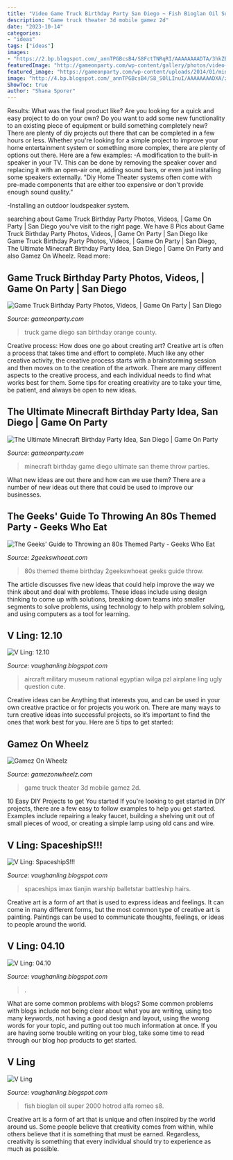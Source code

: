 ```yaml
---
title: "Video Game Truck Birthday Party San Diego ~ Fish Bioglan Oil Super 2000 Hotrod Alfa Romeo S8"
description: "Game truck theater 3d mobile gamez 2d"
date: "2023-10-14"
categories:
- "ideas"
tags: ["ideas"]
images:
- "https://2.bp.blogspot.com/_annTPGBcsB4/S8FctTNRqRI/AAAAAAAADTA/3hkZB55forY/s1600/a08.jpg"
featuredImage: "http://gameonparty.com/wp-content/gallery/photos/video-game-truck-party-san-diego.jpg"
featured_image: "https://gameonparty.com/wp-content/uploads/2014/01/minecraft-birthday-theme-party.jpg"
image: "http://4.bp.blogspot.com/_annTPGBcsB4/S8_SOlLInuI/AAAAAAAADXA/zu3RJ0L0yEw/s1600/1+layer+car.jpg"
ShowToc: true
author: "Shana Sporer"
---
```



Results: What was the final product like?
Are you looking for a quick and easy project to do on your own? Do you want to add some new functionality to an existing piece of equipment or build something completely new? There are plenty of diy projects out there that can be completed in a few hours or less. Whether you're looking for a simple project to improve your home entertainment system or something more complex, there are plenty of options out there. Here are a few examples: 
-A modification to the built-in speaker in your TV. This can be done by removing the speaker cover and replacing it with an open-air one, adding sound bars, or even just installing some speakers externally.
"Diy Home Theater systems often come with pre-made components that are either too expensive or don't provide enough sound quality."

-Installing an outdoor loudspeaker system.

	

		
searching about Game Truck Birthday Party Photos, Videos, | Game On Party | San Diego you've visit to the right page. We have 8 Pics about Game Truck Birthday Party Photos, Videos, | Game On Party | San Diego like Game Truck Birthday Party Photos, Videos, | Game On Party | San Diego, The Ultimate Minecraft Birthday Party Idea, San Diego | Game On Party and also Gamez On Wheelz. Read more:
		
    
## Game Truck Birthday Party Photos, Videos, | Game On Party | San Diego

<img loading=lazy src="http://gameonparty.com/wp-content/gallery/photos/video-game-truck-party-san-diego.jpg" onerror="this.onerror=null;this.src='https://tse3.mm.bing.net/th?id=OIP.DBABxts1GbEOTAXJaVmOdQHaE7&amp;pid=15.1';" alt="Game Truck Birthday Party Photos, Videos, | Game On Party | San Diego">

_Source: gameonparty.com_

>truck game diego san birthday orange county. 

	

Creative process: How does one go about creating art?
Creative art is often a process that takes time and effort to complete. Much like any other creative activity, the creative process starts with a brainstorming session and then moves on to the creation of the artwork. There are many different aspects to the creative process, and each individual needs to find what works best for them. Some tips for creating creativity are to take your time, be patient, and always be open to new ideas.

    
## The Ultimate Minecraft Birthday Party Idea, San Diego | Game On Party

<img loading=lazy src="https://gameonparty.com/wp-content/uploads/2014/01/minecraft-birthday-theme-party.jpg" onerror="this.onerror=null;this.src='https://tse2.mm.bing.net/th?id=OIP.lclil-iWp80KLqR94JizvQHaFN&amp;pid=15.1';" alt="The Ultimate Minecraft Birthday Party Idea, San Diego | Game On Party">

_Source: gameonparty.com_

>minecraft birthday game diego ultimate san theme throw parties. 

	

What new ideas are out there and how can we use them?
There are a number of new ideas out there that could be used to improve our businesses.

    
## The Geeks&#039; Guide To Throwing An 80s Themed Party - Geeks Who Eat

<img loading=lazy src="https://2geekswhoeat.com/wp-content/uploads/2018/03/Ready-Player-One-80s-Party-FB-1.jpg" onerror="this.onerror=null;this.src='https://tse2.mm.bing.net/th?id=OIP.1lAZ6qX9rA6Pn_rFcgz59QHaD4&amp;pid=15.1';" alt="The Geeks&#039; Guide to Throwing an 80s Themed Party - Geeks Who Eat">

_Source: 2geekswhoeat.com_

>80s themed theme birthday 2geekswhoeat geeks guide throw. 

	

The article discusses five new ideas that could help improve the way we think about and deal with problems. These ideas include using design thinking to come up with solutions, breaking down teams into smaller segments to solve problems, using technology to help with problem solving, and using computers as a tool for learning.

    
## V Ling: 12.10

<img loading=lazy src="https://4.bp.blogspot.com/_annTPGBcsB4/TRaTT8EI57I/AAAAAAAAEKo/6xAqvPkkztk/s1600/Wilga3oClock.jpg" onerror="this.onerror=null;this.src='https://tse3.mm.bing.net/th?id=OIP.em-7UVcHIkJZrDGRYyJZ_QHaE7&amp;pid=15.1';" alt="V Ling: 12.10">

_Source: vaughanling.blogspot.com_

>aircraft military museum national egyptian wilga pzl airplane ling ugly question cute. 

	

Creative ideas can be Anything that interests you, and can be used in your own creative practice or for projects you work on. There are many ways to turn creative ideas into successful projects, so it’s important to find the ones that work best for you. Here are 5 tips to get started: 

    
## Gamez On Wheelz

<img loading=lazy src="https://www.gamezonwheelz.com/images/services/game-truck-theater.jpg" onerror="this.onerror=null;this.src='https://tse3.mm.bing.net/th?id=OIP.GNvMRETLgxrbo0DUNnFAdgHaEX&amp;pid=15.1';" alt="Gamez On Wheelz">

_Source: gamezonwheelz.com_

>game truck theater 3d mobile gamez 2d. 

	

10 Easy DIY Projects to get You started
If you're looking to get started in DIY projects, there are a few easy to follow examples to help you get started. Examples include repairing a leaky faucet, building a shelving unit out of small pieces of wood, or creating a simple lamp using old cans and wire.

    
## V Ling: SpaceshipS!!!

<img loading=lazy src="http://2.bp.blogspot.com/_annTPGBcsB4/SWbQNOJxqvI/AAAAAAAABY8/hfM5QCWgPZU/w1200-h630-p-k-nu/shipideation1.jpg" onerror="this.onerror=null;this.src='https://tse2.mm.bing.net/th?id=OIP.BCv8W1uyp6m0kVeezlP8rgHaEj&amp;pid=15.1';" alt="V Ling: SpaceshipS!!!">

_Source: vaughanling.blogspot.com_

>spaceships imax tianjin warship balletstar battleship hairs. 

	

Creative art is a form of art that is used to express ideas and feelings. It can come in many different forms, but the most common type of creative art is painting. Paintings can be used to communicate thoughts, feelings, or ideas to people around the world.

    
## V Ling: 04.10

<img loading=lazy src="https://2.bp.blogspot.com/_annTPGBcsB4/S8FctTNRqRI/AAAAAAAADTA/3hkZB55forY/s1600/a08.jpg" onerror="this.onerror=null;this.src='https://tse4.mm.bing.net/th?id=OIP.CAOnJVxCIG0XqKXXFVBURAHaFj&amp;pid=15.1';" alt="V Ling: 04.10">

_Source: vaughanling.blogspot.com_

>. 

	

What are some common problems with blogs?
Some common problems with blogs include not being clear about what you are writing, using too many keywords, not having a good design and layout, using the wrong words for your topic, and putting out too much information at once. If you are having some trouble writing on your blog, take some time to read through our blog hop products to get started.

    
## V Ling

<img loading=lazy src="http://4.bp.blogspot.com/_annTPGBcsB4/S8_SOlLInuI/AAAAAAAADXA/zu3RJ0L0yEw/s1600/1+layer+car.jpg" onerror="this.onerror=null;this.src='https://tse1.mm.bing.net/th?id=OIP.aJgJlyurC93ZdvxiE5REGwHaE8&amp;pid=15.1';" alt="V Ling">

_Source: vaughanling.blogspot.com_

>fish bioglan oil super 2000 hotrod alfa romeo s8. 

	

Creative art is a form of art that is unique and often inspired by the world around us. Some people believe that creativity comes from within, while others believe that it is something that must be earned. Regardless, creativity is something that every individual should try to experience as much as possible.

